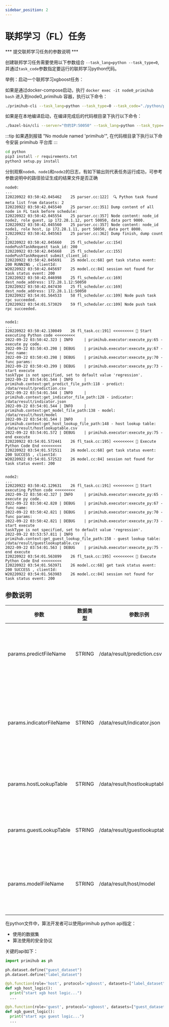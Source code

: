 ```yaml
---
sidebar_position: 2
---
```



# 联邦学习（FL）任务

*** 提交联邦学习任务的参数说明 ***

创建联邦学习任务需要使用以下参数组合 `--task_lang=python --task_type=0`, 并通过`task_code`参数指定要运行的联邦学习python代码。


举例：启动一个联邦学习xgboost任务：

如果是通过docker-compose启动，执行 `docker exec -it node0_primihub bash` 进入到node0_primihub 容器，执行以下命令：

```bash
./primihub-cli --task_lang=python --task_type=0 --task_code="./python/primihub/examples/hetero_xgb.py" --params="predictFileName:STRING:0:/data/result/prediction.csv,indicatorFileName:STRING:0:/data/result/indicator.json,hostLookupTable:STRING:0:/data/result/hostlookuptable.csv,guestLookupTable:STRING:0:/data/result/guestlookuptable.csv,modelFileName:STRING:0:/data/result/host/model"
```

如果是在本地编译启动，在编译完成后的代码根目录下执行以下命令：

```bash
./bazel-bin/cli --server="你的IP:50050" --task_lang=python --task_type=0 --task_code="./python/primihub/examples/hetero_xgb.py" --params="predictFileName:STRING:0:/data/result/prediction.csv,indicatorFileName:STRING:0:/data/result/indicator.json,hostLookupTable:STRING:0:/data/result/hostlookuptable.csv,guestLookupTable:STRING:0:/data/result/guestlookuptable.csv,modelFileName:STRING:0:/data/result/host/model"
```

:::tip
如果遇到报错 "No module named 'primihub'", 在代码根目录下执行以下命令安装 primihub 平台库
:::

```bash
cd python
pip3 install -r requirements.txt 
python3 setup.py install
```

分别观察`node0`、`node1`和`node2`的日志，有如下输出则代表任务运行成功，可参考参数说明中的路径验证生成的结果文件是否正确
```
node0:
...
I20220922 03:50:42.045462    25 parser.cc:122]  🔍 Python task found meta list from datasets: 2
I20220922 03:50:42.045540    25 parser.cc:351] Dump content of all node in FL task before schedule:
I20220922 03:50:42.045554    25 parser.cc:357] Node content: node_id node2, role guest, ip 172.28.1.12, port 50050, data port 9000.
I20220922 03:50:42.045560    25 parser.cc:357] Node content: node_id node1, role host, ip 172.28.1.11, port 50050, data port 8000.
I20220922 03:50:42.045563    25 parser.cc:362] Dump finish, dump count 2.
I20220922 03:50:42.045660    25 fl_scheduler.cc:154] nodePushTaskRequest task_id: 200
I20220922 03:50:42.045668    25 fl_scheduler.cc:155] nodePushTaskRequest submit_client_id: 
I20220922 03:50:42.045691    25 model.cc:68] get task status event: 200 RUNNING , clientId:
W20220922 03:50:42.045697    25 model.cc:84] session not found for task status event: 200
I20220922 03:50:42.046998    25 fl_scheduler.cc:169] dest_node_address: 172.28.1.12:50050
I20220922 03:50:42.047430    25 fl_scheduler.cc:169] dest_node_address: 172.28.1.11:50050
I20220922 03:54:01.564533    58 fl_scheduler.cc:109] Node push task rpc succeeded.
I20220922 03:54:01.573029    59 fl_scheduler.cc:109] Node push task rpc succeeded.


node1:
...
I20220922 03:50:42.130049    26 fl_task.cc:191] <<<<<<<<< 🐍 Start executing Python code <<<<<<<<<
2022-09-22 03:50:42.323 | INFO     | primihub.executor:execute_py:65 - execute py code.
2022-09-22 03:50:43.298 | DEBUG    | primihub.executor:execute_py:67 - func name: 
2022-09-22 03:50:43.298 | DEBUG    | primihub.executor:execute_py:70 - func params: 
2022-09-22 03:50:43.299 | DEBUG    | primihub.executor:execute_py:73 - start execute
taskType is not specified, set to default value 'regression'.
2022-09-22 03:54:01.544 | INFO     | primihub.context:get_predict_file_path:118 - predict: /data/result/prediction.csv
2022-09-22 03:54:01.544 | INFO     | primihub.context:get_indicator_file_path:128 - indicator: /data/result/indicator.json
2022-09-22 03:54:01.544 | INFO     | primihub.context:get_model_file_path:138 - model: /data/result/host/model
2022-09-22 03:54:01.544 | INFO     | primihub.context:get_host_lookup_file_path:148 - host lookup table: /data/result/hostlookuptable.csv
2022-09-22 03:54:01.572 | DEBUG    | primihub.executor:execute_py:75 - end execute
I20220922 03:54:01.572441    26 fl_task.cc:195] <<<<<<<<< 🐍 Execute Python Code End <<<<<<<<<
I20220922 03:54:01.572511    26 model.cc:68] get task status event: 200 SUCCESS , clientId:
W20220922 03:54:01.572522    26 model.cc:84] session not found for task status event: 200


node2:
...
I20220922 03:50:42.129631    26 fl_task.cc:191] <<<<<<<<< 🐍 Start executing Python code <<<<<<<<<
2022-09-22 03:50:42.327 | INFO     | primihub.executor:execute_py:65 - execute py code.
2022-09-22 03:50:42.820 | DEBUG    | primihub.executor:execute_py:67 - func name: 
2022-09-22 03:50:42.821 | DEBUG    | primihub.executor:execute_py:70 - func params: 
2022-09-22 03:50:42.821 | DEBUG    | primihub.executor:execute_py:73 - start execute
taskType is not specified, set to default value 'regression'.
2022-09-22 03:53:57.811 | INFO     | primihub.context:get_guest_lookup_file_path:158 - guest lookup table: /data/result/guestlookuptable.csv
2022-09-22 03:54:01.563 | DEBUG    | primihub.executor:execute_py:75 - end execute
I20220922 03:54:01.563899    26 fl_task.cc:195] <<<<<<<<< 🐍 Execute Python Code End <<<<<<<<<
I20220922 03:54:01.563971    26 model.cc:68] get task status event: 200 SUCCESS , clientId:
W20220922 03:54:01.563983    26 model.cc:84] session not found for task status event: 200
```
## 参数说明

| 参数| 数据类型 | 参数示例 | 参数说明
| ---- | ---- | ---- | ---- |
| params.predictFileName | STRING | /data/result/prediction.csv | 预测结果文件，仅出现在Host方 |
| params.indicatorFileName | STRING | /data/result/indicator.json | 模型评估指标结果文件，仅出现在Host方 |
| params.hostLookupTable | STRING | /data/result/hostlookuptable.csv | Host方特征分割点结果文件|
| params.guestLookupTable | STRING | /data/result/guestlookuptable.csv | Guest方特征分割点结果文件 |
| params.modelFileName  | STRING | /data/result/host/model  | 树结构保存路径，仅出现在Host方 |

在python文件中，算法开发者可以使用primihub python api指定：
* 使用的数据集
* 算法使用的安全协议

关键的api如下：
```python
import primihub as ph

ph.dataset.define("guest_dataset")
ph.dataset.define("label_dataset")

@ph.function(role='host', protocol='xgboost', datasets=["label_dataset"])
def xgb_host_logic():
  print("start xgb host logic...")
  ...

@ph.function(role='guest', protocol='xgboost', datasets=["guest_dataset"])
def xgb_guest_logic():
  print("start xgx guest logic...")
  ...
  
```
